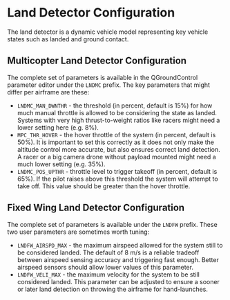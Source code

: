 # Land Detector Configuration

The land detector is a dynamic vehicle model representing key vehicle states such as landed and ground contact.

## Multicopter Land Detector Configuration

The complete set of parameters is available in the QGroundControl parameter editor under the `LNDMC` prefix. The key parameters that might differ per airframe are these:

* `LNDMC_MAN_DWNTHR` - the threshold \(in percent, default is 15%\) for how much manual throttle is allowed to be considering the state as landed. Systems with very high thrust-to-weight ratios like racers might need a lower setting here \(e.g. 8%\).
* `MPC_THR_HOVER` - the hover throttle of the system \(in percent, default is 50%\). It is important to set this correctly as it does not only make the altitude control more accurate, but also ensures correct land detection. A racer or a big camera drone without payload mounted might need a much lower setting \(e.g. 35%\).
* `LNDMC_POS_UPTHR` - throttle level to trigger takeoff \(in percent, default is 65%\). If the pilot raises above this threshold the system will attempt to take off. This value should be greater than the hover throttle.

## Fixed Wing Land Detector Configuration

The complete set of parameters is available under the `LNDFW` prefix. These two user parameters are sometimes worth tuning:

* `LNDFW_AIRSPD_MAX` - the maximum airspeed allowed for the system still to be considered landed. The default of 8 m/s is a reliable tradeoff between airspeed sensing accuracy and triggering fast enough. Better airspeed sensors should allow lower values of this parameter.
* `LNDFW_VELI_MAX` - the maximum velocity for the system to be still considered landed. This parameter can be adjusted to ensure a sooner or later land detection on throwing the airframe for hand-launches.





